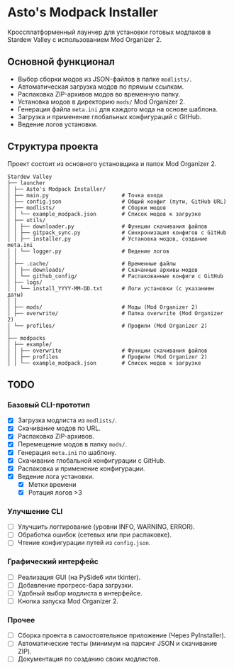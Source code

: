 # Asto's Modpack Installer

Кроссплатформенный лаунчер для установки готовых модпаков в Stardew Valley с использованием Mod Organizer 2.

## Основной функционал

- Выбор сборки модов из JSON-файлов в папке `modlists/`.
- Автоматическая загрузка модов по прямым ссылкам.
- Распаковка ZIP-архивов модов во временную папку.
- Установка модов в директорию `mods/` Mod Organizer 2.
- Генерация файла `meta.ini` для каждого мода на основе шаблона.
- Загрузка и применение глобальных конфигураций с GitHub.
- Ведение логов установки.

## Структура проекта

Проект состоит из основного установщика и папок Mod Organizer 2.

```commandline
Stardew Valley
├── launcher
│ ├── Asto's Modpack Installer/
│ ├── main.py                       # Точка входа
│ ├── config.json                   # Общий конфиг (пути, GitHub URL)
│ ├── modlists/                     # Сборки модов
│ │ └── example_modpack.json        # Список модов к загрузке
│ ├── utils/
│ │ ├── downloader.py               # Функции скачивания файлов
│ │ ├── gitpack_sync.py             # Синхронизация конфигов с GitHub
│ │ ├── installer.py                # Установка модов, создание meta.ini
│ │ └── logger.py                   # Ведение логов
│ │
│ ├── .cache/                       # Временные файлы
│ │ ├── downloads/                  # Скачанные архивы модов
│ │ └── github_config/              # Распакованные конфиги с GitHub
│ ├── logs/
│ │ └── install_YYYY-MM-DD.txt      # Логи установки (с указанием даты)
│ │
│ ├── mods/                         # Моды (Mod Organizer 2)
│ ├── overwrite/                    # Папка overwrite (Mod Organizer 2)
│ └── profiles/                     # Профили (Mod Organizer 2)
│ 
├── modpacks
│ ├── example/
│ │ ├── overwrite                   # Функции скачивания файлов
│ │ ├── profiles                    # Профили (Mod Organizer 2)
│ │ └── example_modpack.json        # Список модов к загрузке

```

## TODO

### Базовый CLI-прототип

- [x] Загрузка модлиста из `modlists/`.
- [x] Скачивание модов по URL.
- [x] Распаковка ZIP-архивов.
- [x] Перемещение модов в папку `mods/`.
- [x] Генерация `meta.ini` по шаблону.
- [x] Скачивание глобальной конфигурации с GitHub.
- [x] Распаковка и применение конфигурации.
- [x] Ведение лога установки. 
  - [x] Метки времени
  - [x] Ротация логов >3

### Улучшение CLI

- [ ] Улучшить логгирование (уровни INFO, WARNING, ERROR).
- [ ] Обработка ошибок (сетевых или при распаковке).
- [ ] Чтение конфигурации путей из `config.json`.

### Графический интерфейс

- [ ] Реализация GUI (на PySide6 или tkinter).
- [ ] Добавление прогресс-бара загрузки.
- [ ] Удобный выбор модлиста в интерфейсе.
- [ ] Кнопка запуска Mod Organizer 2.

### Прочее

- [ ] Сборка проекта в самостоятельное приложение (Через PyInstaller).
- [ ] Автоматические тесты (минимум на парсинг JSON и скачивание ZIP).
- [ ] Документация по созданию своих модлистов.